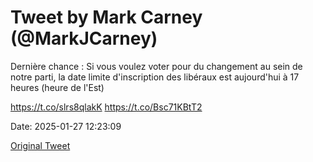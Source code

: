 # Tweet by Mark Carney (@MarkJCarney)

Dernière chance : Si vous voulez voter pour du changement au sein de notre parti, la date limite d'inscription des libéraux est aujourd'hui à 17 heures (heure de l'Est)

https://t.co/slrs8qlakK https://t.co/Bsc71KBtT2

Date: 2025-01-27 12:23:09

[Original Tweet](https://x.com/MarkJCarney/status/1883853249192874053)
